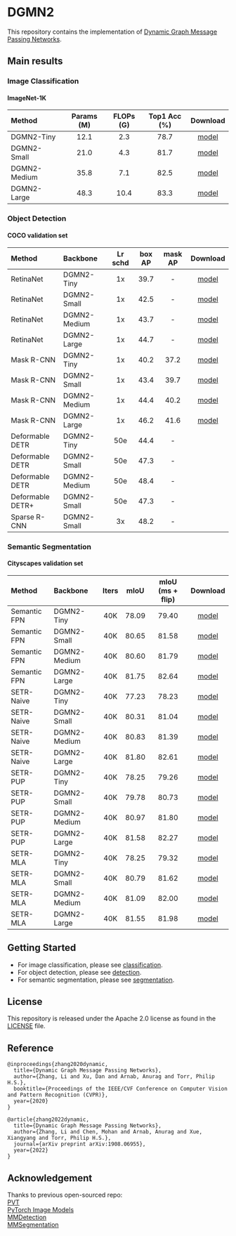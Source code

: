# DGMN2

This repository contains the implementation of [Dynamic Graph Message Passing Networks](https://arxiv.org/abs/1908.06955).


## Main results
### Image Classification

#### ImageNet-1K

|    Method    | Params (M) | FLOPs (G) | Top1 Acc (%) | Download |
|:-------------|:----------:|:---------:|:------------:|:--------:|
| DGMN2-Tiny   |    12.1    |    2.3    |     78.7     | [model](https://drive.google.com/file/d/1H21VwFOzkv47GIXnV2a47F2K98wn3s0a/view?usp=sharing) |
| DGMN2-Small  |    21.0    |    4.3    |     81.7     | [model](https://drive.google.com/file/d/1bOhpFnZLO8Va4LJccrlnazD1aL61wm5b/view?usp=sharing) |
| DGMN2-Medium |    35.8    |    7.1    |     82.5     | [model](https://drive.google.com/file/d/13iDrUlynBs83pdhUoFmwQoZbAf4oDvTm/view?usp=sharing) |
| DGMN2-Large  |    48.3    |   10.4    |     83.3     | [model](https://drive.google.com/file/d/1nXvXHXJZpsScPnI2VQe8ZgrGXuMpbHia/view?usp=sharing) |


### Object Detection

#### COCO validation set

|      Method      |   Backbone   | Lr schd | box AP | mask AP | Download |
|:-----------------|:-------------|:-------:|:------:|:-------:|:--------:|
| RetinaNet        | DGMN2-Tiny   |   1x    |  39.7  |    -    | [model](https://drive.google.com/file/d/14gjw75Cz8iytUFDQP9ioIfiMni6e-xRl/view?usp=sharing) |
| RetinaNet        | DGMN2-Small  |   1x    |  42.5  |    -    | [model](https://drive.google.com/file/d/1JIIuf7iNA9-tJoUefUNc1O1laJSW30Hx/view?usp=sharing) |
| RetinaNet        | DGMN2-Medium |   1x    |  43.7  |    -    | [model](https://drive.google.com/file/d/1WU4Kv1Z0Q4b3VMIcJPi7LSmUSYqlywWU/view?usp=sharing) |
| RetinaNet        | DGMN2-Large  |   1x    |  44.7  |    -    | [model](https://drive.google.com/file/d/1kws1Q6Ccwipaimour9F67EAg2bMzXlAj/view?usp=sharing) |
| Mask R-CNN       | DGMN2-Tiny   |   1x    |  40.2  |  37.2   | [model](https://drive.google.com/file/d/17vGTzN1dazQ1Euu5mpBMvEro5HafAedT/view?usp=sharing) |
| Mask R-CNN       | DGMN2-Small  |   1x    |  43.4  |  39.7   | [model](https://drive.google.com/file/d/1g1lp7kUIM5gvxROfTAvI2EVjpPL-HW6r/view?usp=sharing) |
| Mask R-CNN       | DGMN2-Medium |   1x    |  44.4  |  40.2   | [model](https://drive.google.com/file/d/1MO0BLtIrRohAW7BPEnr5G63mCBDA4Yey/view?usp=sharing) |
| Mask R-CNN       | DGMN2-Large  |   1x    |  46.2  |  41.6   | [model](https://drive.google.com/file/d/1DFkSQmfHI9z6IKag21BzRb7LhWvHotXm/view?usp=sharing) |
| Deformable DETR  | DGMN2-Tiny   |   50e   |  44.4  |    -    |  |
| Deformable DETR  | DGMN2-Small  |   50e   |  47.3  |    -    |  |
| Deformable DETR  | DGMN2-Medium |   50e   |  48.4  |    -    |  |
| Deformable DETR+ | DGMN2-Small  |   50e   |  47.3  |    -    |  |
| Sparse R-CNN     | DGMN2-Small  |   3x    |  48.2  |    -    |  |


### Semantic Segmentation

#### Cityscapes validation set

|    Method    |   Backbone   | Iters |  mIoU  | mIoU (ms + flip) | Download |
|:-------------|:-------------|:-----:|:------:|:----------------:|:--------:|
| Semantic FPN | DGMN2-Tiny   |  40K  |  78.09 |      79.40       | [model](https://drive.google.com/file/d/1sg6Mlzg12uTIQvE5XEebzNkd-Tino0eU/view?usp=sharing) |
| Semantic FPN | DGMN2-Small  |  40K  |  80.65 |      81.58       | [model](https://drive.google.com/file/d/19H1ynlczV3dKC5qvTl3l2r-ygp26g5ho/view?usp=sharing) |
| Semantic FPN | DGMN2-Medium |  40K  |  80.60 |      81.79       | [model](https://drive.google.com/file/d/1IWXPpx6ra7n1svK0yJHD9E4lr7M0lhVU/view?usp=sharing) |
| Semantic FPN | DGMN2-Large  |  40K  |  81.75 |      82.64       | [model](https://drive.google.com/file/d/1gtE2IhkUtsjY6HPajUwlz3pE2szyjNuS/view?usp=sharing) |
| SETR-Naive   | DGMN2-Tiny   |  40K  |  77.23 |      78.23       | [model](https://drive.google.com/file/d/1RuPaccxYYcpTJ38hpTzUmThL4yRlgT6o/view?usp=sharing) |
| SETR-Naive   | DGMN2-Small  |  40K  |  80.31 |      81.04       | [model](https://drive.google.com/file/d/1Vrg25uAGUf0ASeLHgUQCLsMzYWAO-BQO/view?usp=sharing) |
| SETR-Naive   | DGMN2-Medium |  40K  |  80.83 |      81.39       | [model](https://drive.google.com/file/d/1HoGC-t51bhMqLYr35vDkAIHDlVPJQ8Wy/view?usp=sharing) |
| SETR-Naive   | DGMN2-Large  |  40K  |  81.80 |      82.61       | [model](https://drive.google.com/file/d/1hYqUr0nF9tKKDhIuJ-heAQwtFCKtPMp9/view?usp=sharing) |
| SETR-PUP     | DGMN2-Tiny   |  40K  |  78.25 |      79.26       | [model](https://drive.google.com/file/d/1Fz_VgIDvX7WcrEJcdYiB85KWOUGz7qPC/view?usp=sharing) |
| SETR-PUP     | DGMN2-Small  |  40K  |  79.78 |      80.73       | [model](https://drive.google.com/file/d/1w-XcAmeTUIAQG1WjYubmTRm88_IMPigP/view?usp=sharing) |
| SETR-PUP     | DGMN2-Medium |  40K  |  80.97 |      81.80       | [model](https://drive.google.com/file/d/1zQM9CUxXDVfGZsXSkoRt1u-Yak3g_9jN/view?usp=sharing) |
| SETR-PUP     | DGMN2-Large  |  40K  |  81.58 |      82.27       | [model](https://drive.google.com/file/d/1-ZbdeKIFGGBo73QZjGsIBJTA8vdbeZBL/view?usp=sharing) |
| SETR-MLA     | DGMN2-Tiny   |  40K  |  78.25 |      79.32       | [model](https://drive.google.com/file/d/1EpgGGDzRzwMslW07ML93fO0VgIKbqFWr/view?usp=sharing) |
| SETR-MLA     | DGMN2-Small  |  40K  |  80.79 |      81.62       | [model](https://drive.google.com/file/d/1SxjazS3tTwC43H-t1fs1--I3LpgwH9ty/view?usp=sharing) |
| SETR-MLA     | DGMN2-Medium |  40K  |  81.09 |      82.00       | [model](https://drive.google.com/file/d/1L_VZSB3TjnEUtzz1cXTY2iR5Grsl-yzM/view?usp=sharing) |
| SETR-MLA     | DGMN2-Large  |  40K  |  81.55 |      81.98       | [model](https://drive.google.com/file/d/1yRz3yjk6Aox-weRZLQL7-buW0G_RqiPX/view?usp=sharing) |


## Getting Started

 - For image classification, please see [classification](classification/).
 - For object detection, please see [detection](detection/).
 - For semantic segmentation, please see [segmentation](segmentation/).



## License
This repository is released under the Apache 2.0 license as found in the [LICENSE](LICENSE) file.


## Reference

```
@inproceedings{zhang2020dynamic,
  title={Dynamic Graph Message Passing Networks},
  author={Zhang, Li and Xu, Dan and Arnab, Anurag and Torr, Philip H.S.},
  booktitle={Proceedings of the IEEE/CVF Conference on Computer Vision and Pattern Recognition (CVPR)},
  year={2020}
}
```
```
@article{zhang2022dynamic,
  title={Dynamic Graph Message Passing Networks},
  author={Zhang, Li and Chen, Mohan and Arnab, Anurag and Xue, Xiangyang and Torr, Philip H.S.},
  journal={arXiv preprint arXiv:1908.06955},
  year={2022}
}
```


## Acknowledgement
Thanks to previous open-sourced repo:  
[PVT](https://github.com/whai362/PVT)  
[PyTorch Image Models](https://github.com/rwightman/pytorch-image-models)  
[MMDetection](https://github.com/open-mmlab/mmdetection)  
[MMSegmentation](https://github.com/open-mmlab/mmsegmentation)  
